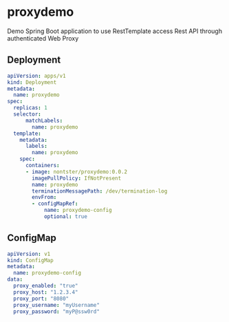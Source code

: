 # proxydemo
Demo Spring Boot application to use RestTemplate access Rest API through authenticated Web Proxy 

## Deployment

```yaml
apiVersion: apps/v1
kind: Deployment
metadata:
  name: proxydemo
spec:
  replicas: 1
  selector:
      matchLabels:
        name: proxydemo
  template:
    metadata:
      labels:
        name: proxydemo
    spec:
      containers:
      - image: nontster/proxydemo:0.0.2
        imagePullPolicy: IfNotPresent
        name: proxydemo
        terminationMessagePath: /dev/termination-log
        envFrom:
        - configMapRef:
            name: proxydemo-config
            optional: true
```

## ConfigMap
```yaml
apiVersion: v1
kind: ConfigMap
metadata:
  name: proxydemo-config
data:
  proxy_enabled: "true"
  proxy_host: "1.2.3.4"
  proxy_port: "8080"
  proxy_username: "myUsername"
  proxy_password: "myP@ssw0rd"
```

